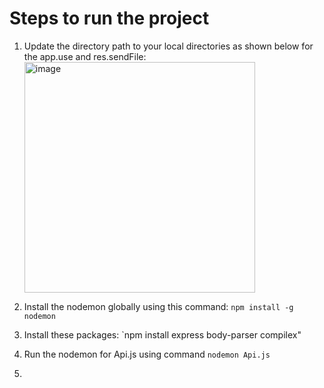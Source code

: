 # Steps to run the project
1. Update the directory path to your local directories as shown below for the app.use and res.sendFile:
   <img width="369" alt="image" src="https://github.com/syednoman84/CodeEditor/assets/24880733/1a299fa6-2123-4866-82e8-9f645ef4bb14">

2. Install the nodemon globally using this command: `npm install -g nodemon`
3. Install these packages: `npm install express body-parser compilex"
4. Run the nodemon for Api.js using command `nodemon Api.js`
5. 

